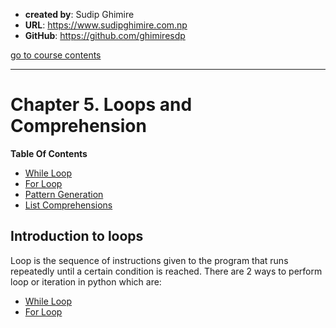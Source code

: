 - **created by**: Sudip Ghimire
- **URL**: https://www.sudipghimire.com.np
- **GitHub**: https://github.com/ghimiresdp

[go to course contents](https://github.com/ghimiresdp/python-level1/)
<hr>

# Chapter 5. Loops and Comprehension

**Table Of Contents**

- [While Loop](chapter%205.1%20while%20loop.md)
- [For Loop](chapter%205.chapter%205.2%20for%20loop.md)
- [Pattern Generation](chapter%205.1%20while%20loop.md)
- [List Comprehensions](chapter%205.1%20while%20loop.md)


## Introduction to loops

Loop is the sequence of instructions given to the program that runs repeatedly
until a certain condition is reached. There are 2 ways to
perform loop or iteration in python which are:

- [While Loop](chapter%205.1%20while%20loop.md)
- [For Loop](chapter%205.2%20for%20loop.md)

